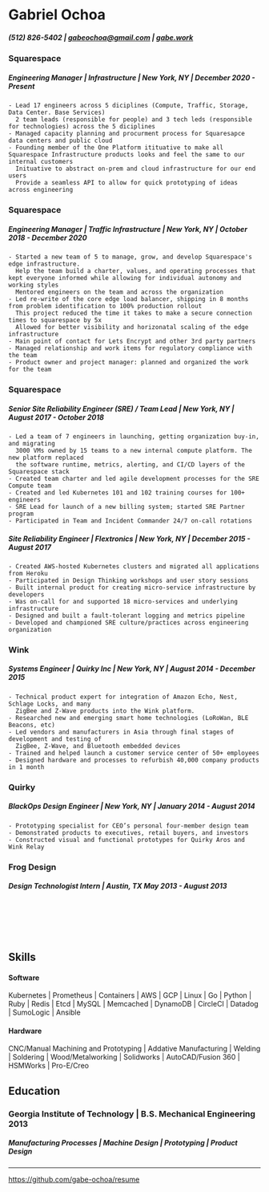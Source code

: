 # Gabriel Ochoa
##### (512) 826-5402 |  gabeochoa@gmail.com | [gabe.work](https://gabe.work)

### Squarespace 
##### Engineering Manager | Infrastructure | New York, NY | December 2020 - Present 
```
- Lead 17 engineers across 5 diciplines (Compute, Traffic, Storage, Data Center. Base Services)
  2 team leads (responsible for people) and 3 tech leds (responsible for technologies) across the 5 diciplines
- Managed capacity planning and procurment process for Squaresapce data centers and public cloud
- Founding member of the One Platform itituative to make all Squarespace Infrastructure products looks and feel the same to our internal customers
  Inituative to abstract on-prem and cloud infrastructure for our end users
  Provide a seamless API to allow for quick prototyping of ideas across engineering
```

### Squarespace 
##### Engineering Manager | Traffic Infrastructure | New York, NY | October 2018 - December 2020
```
- Started a new team of 5 to manage, grow, and develop Squarespace's edge infrastructure. 
  Help the team build a charter, values, and operating processes that kept everyone informed while allowing for individual autonomy and working styles
  Mentored engineers on the team and across the organization
- Led re-write of the core edge load balancer, shipping in 8 months from problem identification to 100% production rollout
  This project reduced the time it takes to make a secure connection times to squarespace by 5x 
  Allowed for better visibility and horizonatal scaling of the edge infrastructure
- Main point of contact for Lets Encrypt and other 3rd party partners
- Managed relationship and work items for regulatory compliance with the team
- Product owner and project manager: planned and organized the work for the team
```

### Squarespace 
##### Senior Site Reliability Engineer (SRE) / Team Lead | New York, NY | August 2017 - October 2018 
```
- Led a team of 7 engineers in launching, getting organization buy-in, and migrating 
  3000 VMs owned by 15 teams to a new internal compute platform. The new platform replaced 
  the software runtime, metrics, alerting, and CI/CD layers of the Squarespace stack
- Created team charter and led agile development processes for the SRE Compute team
- Created and led Kubernetes 101 and 102 training courses for 100+ engineers
- SRE Lead for launch of a new billing system; started SRE Partner program
- Participated in Team and Incident Commander 24/7 on-call rotations
```

##### Site Reliability Engineer | Flextronics | New York, NY | December 2015 - August 2017 

```
- Created AWS-hosted Kubernetes clusters and migrated all applications from Heroku
- Participated in Design Thinking workshops and user story sessions
- Built internal product for creating micro-service infrastructure by developers
- Was on-call for and supported 18 micro-services and underlying infrastructure
- Designed and built a fault-tolerant logging and metrics pipeline
- Developed and championed SRE culture/practices across engineering organization
```
 
### Wink
##### Systems Engineer | Quirky Inc | New York, NY | August 2014 - December 2015 
```
- Technical product expert for integration of Amazon Echo, Nest, Schlage Locks, and many 
  ZigBee and Z-Wave products into the Wink platform.  
- Researched new and emerging smart home technologies (LoRoWan, BLE Beacons, etc)
- Led vendors and manufacturers in Asia through final stages of development and testing of 
  ZigBee, Z-Wave, and Bluetooth embedded devices
- Trained and helped launch a customer service center of 50+ employees
- Designed hardware and processes to refurbish 40,000 company products in 1 month
```

### Quirky 
##### BlackOps Design Engineer | New York, NY | January 2014 - August 2014 
```
- Prototyping specialist for CEO’s personal four-member design team
- Demonstrated products to executives, retail buyers, and investors
- Constructed visual and functional prototypes for Quirky Aros and Wink Relay
```

### Frog Design 
##### Design Technologist Intern | Austin, TX May 2013 - August 2013 


<br><br>
<br><br>

## Skills

#### Software

Kubernetes | Prometheus | Containers | AWS | GCP | Linux | Go | Python | Ruby | Redis | Etcd | MySQL | Memcached | DynamoDB | CircleCI | Datadog | SumoLogic | Ansible 

#### Hardware

CNC/Manual Machining and Prototyping | Addative Manufacturing | Welding | Soldering | Wood/Metalworking | Solidworks | AutoCAD/Fusion 360 | HSMWorks | Pro-E/Creo

## Education

### Georgia Institute of Technology | B.S. Mechanical Engineering 2013 
##### Manufacturing Processes | Machine Design | Prototyping | Product Design

-----

https://github.com/gabe-ochoa/resume